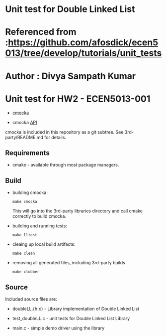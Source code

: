 # Unit test for Double Linked List
# Referenced from :https://github.com/afosdick/ecen5013/tree/develop/tutorials/unit_tests
# Author : Divya Sampath Kumar
# Unit test for HW2 - ECEN5013-001

* [cmocka](https://cmocka.org/)

* cmocka [API](https://api.cmocka.org/index.html)

cmocka is included in this repository as a git subtree. See
3rd-party/README.md for details.

## Requirements

* cmake - available through most package managers.

## Build

* building cmocka:

    ```SHELL
    make cmocka
    ```

    This will go into the 3rd-party libraries directory and call cmake
    correctly to build cmocka.

* building and running tests:

    ```SHELL
    make lltest
    ```

    
* cleaing up local build artifacts:

    ```SHELL
    make clean
    ```
    
* removing all generated files, including 3rd-party builds

    ```SHELL
    make clobber
    ```
    
## Source

Included source files are:

* doubleLL.{h|c} - Library implementation of Double Linked List

* test_doubleLL.c - unit tests for Double Linked List Library

* main.c - simple demo driver using the library
